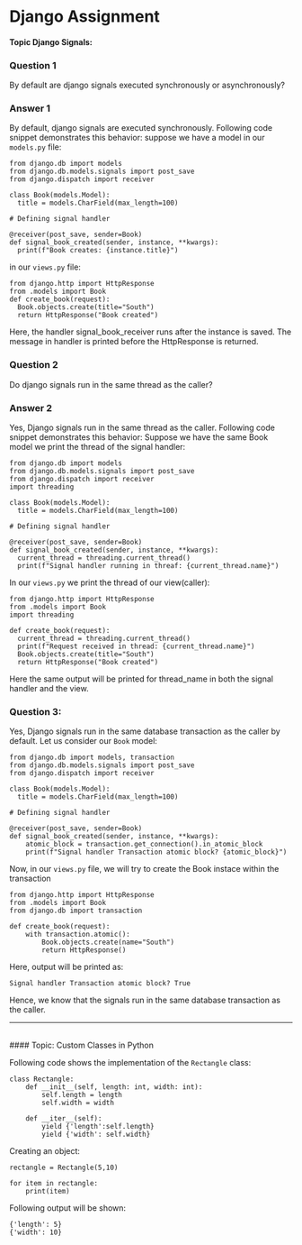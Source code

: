 # Django Assignment

#### Topic Django Signals:

### Question 1

By default are django signals executed synchronously or asynchronously?

### Answer 1

By default, django signals are executed synchronously. Following code snippet demonstrates this behavior:
suppose we have a model in our `models.py` file:

```
from django.db import models
from django.db.models.signals import post_save
from django.dispatch import receiver

class Book(models.Model):
  title = models.CharField(max_length=100)

# Defining signal handler

@receiver(post_save, sender=Book)
def signal_book_created(sender, instance, **kwargs):
  print(f"Book creates: {instance.title}")
```

in our `views.py` file:

```
from django.http import HttpResponse
from .models import Book
def create_book(request):
  Book.objects.create(title="South")
  return HttpResponse("Book created")
```

Here, the handler signal_book_receiver runs after the instance is saved. The message in handler is printed before the HttpResponse is returned.

### Question 2

Do django signals run in the same thread as the caller?

### Answer 2

Yes, Django signals run in the same thread as the caller. Following code snippet demonstrates this behavior:
Suppose we have the same Book model we print the thread of the signal handler:

```
from django.db import models
from django.db.models.signals import post_save
from django.dispatch import receiver
import threading

class Book(models.Model):
  title = models.CharField(max_length=100)

# Defining signal handler

@receiver(post_save, sender=Book)
def signal_book_created(sender, instance, **kwargs):
  current_thread = threading.current_thread()
  print(f"Signal handler running in threaf: {current_thread.name}")
```

In our `views.py` we print the thread of our view(caller):

```
from django.http import HttpResponse
from .models import Book
import threading

def create_book(request):
  current_thread = threading.current_thread()
  print(f"Request received in thread: {current_thread.name}")
  Book.objects.create(title="South")
  return HttpResponse("Book created")
```

Here the same output will be printed for thread_name in both the signal handler and the view.

### Question 3:

Yes, Django signals run in the same database transaction as the caller by default. Let us consider our `Book` model:

```
from django.db import models, transaction
from django.db.models.signals import post_save
from django.dispatch import receiver

class Book(models.Model):
  title = models.CharField(max_length=100)

# Defining signal handler

@receiver(post_save, sender=Book)
def signal_book_created(sender, instance, **kwargs):
    atomic_block = transaction.get_connection().in_atomic_block
    print(f"Signal handler Transaction atomic block? {atomic_block}")
```

Now, in our `views.py` file, we will try to create the Book instace within the transaction

```
from django.http import HttpResponse
from .models import Book
from django.db import transaction

def create_book(request):
    with transaction.atomic():
        Book.objects.create(name="South")
        return HttpResponse()
```

Here, output will be printed as:

```
Signal handler Transaction atomic block? True
```

Hence, we know that the signals run in the same database transaction as the caller.

<hr>
<br>
#### Topic: Custom Classes in Python

Following code shows the implementation of the `Rectangle` class:

```
class Rectangle:
    def __init__(self, length: int, width: int):
        self.length = length
        self.width = width

    def __iter__(self):
        yield {'length':self.length}
        yield {'width': self.width}
```

Creating an object:

```
rectangle = Rectangle(5,10)

for item in rectangle:
    print(item)
```

Following output will be shown:

```
{'length': 5}
{'width': 10}
```
